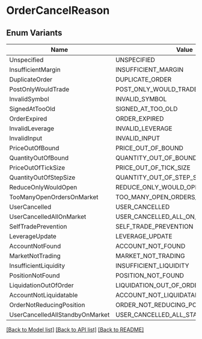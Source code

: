 # OrderCancelReason

## Enum Variants

| Name | Value |
|---- | -----|
| Unspecified | UNSPECIFIED |
| InsufficientMargin | INSUFFICIENT_MARGIN |
| DuplicateOrder | DUPLICATE_ORDER |
| PostOnlyWouldTrade | POST_ONLY_WOULD_TRADE |
| InvalidSymbol | INVALID_SYMBOL |
| SignedAtTooOld | SIGNED_AT_TOO_OLD |
| OrderExpired | ORDER_EXPIRED |
| InvalidLeverage | INVALID_LEVERAGE |
| InvalidInput | INVALID_INPUT |
| PriceOutOfBound | PRICE_OUT_OF_BOUND |
| QuantityOutOfBound | QUANTITY_OUT_OF_BOUND |
| PriceOutOfTickSize | PRICE_OUT_OF_TICK_SIZE |
| QuantityOutOfStepSize | QUANTITY_OUT_OF_STEP_SIZE |
| ReduceOnlyWouldOpen | REDUCE_ONLY_WOULD_OPEN |
| TooManyOpenOrdersOnMarket | TOO_MANY_OPEN_ORDERS_ON_MARKET |
| UserCancelled | USER_CANCELLED |
| UserCancelledAllOnMarket | USER_CANCELLED_ALL_ON_MARKET |
| SelfTradePrevention | SELF_TRADE_PREVENTION |
| LeverageUpdate | LEVERAGE_UPDATE |
| AccountNotFound | ACCOUNT_NOT_FOUND |
| MarketNotTrading | MARKET_NOT_TRADING |
| InsufficientLiquidity | INSUFFICIENT_LIQUIDITY |
| PositionNotFound | POSITION_NOT_FOUND |
| LiquidationOutOfOrder | LIQUIDATION_OUT_OF_ORDER |
| AccountNotLiquidatable | ACCOUNT_NOT_LIQUIDATABLE |
| OrderNotReducingPosition | ORDER_NOT_REDUCING_POSITION |
| UserCancelledAllStandbyOnMarket | USER_CANCELLED_ALL_STANDBY_ON_MARKET |


[[Back to Model list]](../README.md#documentation-for-models) [[Back to API list]](../README.md#documentation-for-api-endpoints) [[Back to README]](../README.md)


